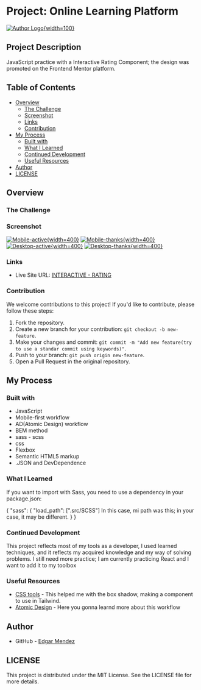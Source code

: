 # Project: Online Learning Platform

[![Author Logo](/assets/images/EM-2.png){width=100}](/assets/images/EM-2.png)

## Project Description

JavaScript practice with a Interactive Rating Component; the design was promoted on the Frontend Mentor platform.

## Table of Contents

- [Overview](#overview)
  - [The Challenge](#the-challenge)
  - [Screenshot](#screenshot)
  - [Links](#links)
  - [Contribution](#contribution)
- [My Process](#my-process)
  - [Built with](#built-with)
  - [What I Learned](#what-i-learned)
  - [Continued Development](#continued-development)
  - [Useful Resources](#useful-resources)
- [Author](#author)
- [LICENSE](#LICENSE)

## Overview

### The Challenge

### Screenshot

[![Mobile-active](/assets/design/mobile-active.jpeg){width=400}](/assets/design/mobile-active.jpeg)
[![Mobile-thanks](/assets/design/mobile-thanks.jpeg){width=400}](/assets/design/mobile-thanks.jpeg)
[![Desktop-active](/assets/design/Desktop-active.png){width=400}](/assets/design/Desktop-active.png)
[![Desktop-thanks](/assets/design/Desktop-thanks.png){width=400}](/assets/design/Desktop-thanks.png)

### Links

- Live Site URL: [INTERACTIVE - RATING](url)

### Contribution

We welcome contributions to this project! If you'd like to contribute, please follow these steps:

1. Fork the repository.
2. Create a new branch for your contribution: `git checkout -b new-feature`.
3. Make your changes and commit: `git commit -m "Add new feature(try to use a standar commit using keywords)"`.
4. Push to your branch: `git push origin new-feature`.
5. Open a Pull Request in the original repository.

## My Process

### Built with

- JavaScript
- Mobile-first workflow
- AD(Atomic Design) workflow
- BEM method
- sass - scss
- css
- Flexbox
- Semantic HTML5 markup
- .JSON and DevDependence

### What I Learned

If you want to import with Sass, you need to use a dependency in your package.json:

{
  "sass": {
    "load_path": [".src/SCSS"] In this case, mi path was this; in your case, it may be different.
  }
}

### Continued Development

This project reflects most of my tools as a developer, I used learned techniques, and it reflects my acquired knowledge and my way of solving problems. I still need more practice; I am currently practicing React and I want to add it to my toolbox

### Useful Resources

- [CSS tools](https://cssgenerator.org/) - This helped me with the box shadow, making a component to use in Tailwind.
- [Atomic Design](https://bradfrost.com/blog/post/atomic-web-design/) - Here you gonna learnd more about this workflow

## Author

- GitHub - [Edgar Mendez](https://github.com/R3ptarGreen)

## LICENSE
This project is distributed under the MIT License. See the LICENSE file for more details.
